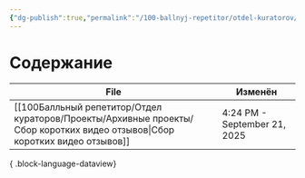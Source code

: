 ```yaml
---
{"dg-publish":true,"permalink":"/100-ballnyj-repetitor/otdel-kuratorov/proekty/arhivnye-proekty/arhivnye-proekty/","tags":["#readme"]}
---
```


# Содержание

| File                                                                                                                           | Изменён                      |
| ------------------------------------------------------------------------------------------------------------------------------ | ---------------------------- |
| [[100Балльный репетитор/Отдел кураторов/Проекты/Архивные проекты/Сбор коротких видео отзывов\|Сбор коротких видео отзывов]] | 4:24 PM - September 21, 2025 |

{ .block-language-dataview}
